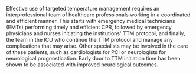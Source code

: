 Effective use of targeted temperature management requires an interprofessional team of healthcare professionals working in a coordinated and efficient manner. This starts with emergency medical technicians (EMTs) performing timely and efficient CPR, followed by emergency physicians and nurses initiating the institutions' TTM protocol, and finally, the team in the ICU who continue the TTM protocol and manage any complications that may arise. Other specialists may be involved in the care of these patients, such as cardiologists for PCI or neurologists for neurological prognostication. Early door to TTM initiation time has been shown to be associated with improved neurological outcomes.